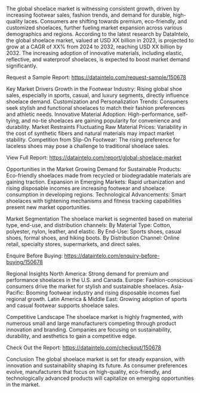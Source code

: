 The global shoelace market is witnessing consistent growth, driven by increasing footwear sales, fashion trends, and demand for durable, high-quality laces. Consumers are shifting towards premium, eco-friendly, and customized shoelaces, further fueling market expansion across various demographics and regions.
According to the latest research by DataIntelo, the global shoelace market, valued at USD XX billion in 2023, is projected to grow at a CAGR of XX% from 2024 to 2032, reaching USD XX billion by 2032. The increasing adoption of innovative materials, including elastic, reflective, and waterproof shoelaces, is expected to boost market demand significantly.

Request a Sample Report: https://dataintelo.com/request-sample/150678

Key Market Drivers
Growth in the Footwear Industry: Rising global shoe sales, especially in sports, casual, and luxury segments, directly influence shoelace demand.
Customization and Personalization Trends: Consumers seek stylish and functional shoelaces to match their fashion preferences and athletic needs.
Innovative Material Adoption: High-performance, self-tying, and no-tie shoelaces are gaining popularity for convenience and durability.
Market Restraints
Fluctuating Raw Material Prices: Variability in the cost of synthetic fibers and natural materials may impact market stability.
Competition from Slip-On Footwear: The rising preference for laceless shoes may pose a challenge to traditional shoelace sales.

View Full Report: https://dataintelo.com/report/global-shoelace-market

Opportunities in the Market
Growing Demand for Sustainable Products: Eco-friendly shoelaces made from recycled or biodegradable materials are gaining traction.
Expansion in Emerging Markets: Rapid urbanization and rising disposable incomes are increasing footwear and shoelace consumption in developing regions.
Technological Advancements: Smart shoelaces with tightening mechanisms and fitness tracking capabilities present new market opportunities.

Market Segmentation
The shoelace market is segmented based on material type, end-use, and distribution channels:
By Material Type: Cotton, polyester, nylon, leather, and elastic.
By End-Use: Sports shoes, casual shoes, formal shoes, and hiking boots.
By Distribution Channel: Online retail, specialty stores, supermarkets, and direct sales.

Enquire Before Buying: https://dataintelo.com/enquiry-before-buying/150678

Regional Insights
North America: Strong demand for premium and performance shoelaces in the U.S. and Canada.
Europe: Fashion-conscious consumers drive the market for stylish and sustainable shoelaces.
Asia-Pacific: Booming footwear industry and rising disposable incomes fuel regional growth.
Latin America & Middle East: Growing adoption of sports and casual footwear supports shoelace sales.

Competitive Landscape
The shoelace market is highly fragmented, with numerous small and large manufacturers competing through product innovation and branding. Companies are focusing on sustainability, durability, and aesthetics to gain a competitive edge.

Check Out the Report: https://dataintelo.com/checkout/150678

Conclusion
The global shoelace market is set for steady expansion, with innovation and sustainability shaping its future. As consumer preferences evolve, manufacturers that focus on high-quality, eco-friendly, and technologically advanced products will capitalize on emerging opportunities in the market.
 

